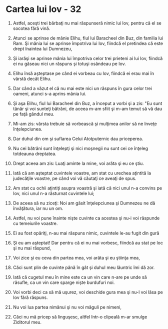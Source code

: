# Cartea lui Iov - 32

1. Astfel, aceşti trei bărbaţi nu mai răspunseră nimic lui Iov, pentru că el se socotea fără vină. 

2. Atunci se aprinse de mânie Elihu, fiul lui Baracheel din Buz, din familia lui Ram. Şi mânia lui se aprinse împotriva lui Iov, fiindcă el pretindea că este drept înaintea lui Dumnezeu, 

3. Şi iarăşi se aprinse mânia lui împotriva celor trei prieteni ai lui Iov, fiindcă ei nu găseau nici un răspuns şi totuşi osândeau pe Iov. 

4. Elihu însă aşteptase pe când ei vorbeau cu Iov, fiindcă ei erau mai în vârstă decât Elihu. 

5. Dar când a văzut el că nu mai este nici un răspuns în gura celor trei oameni, atunci s-a aprins mânia lui. 

6. Şi aşa Elihu, fiul lui Baracheel din Buz, a început a vorbi şi a zis: "Eu sunt tânăr şi voi sunteţi bătrâni, de aceea m-am sfiit şi m-am temut să vă dau pe faţă gândul meu. 

7. Mi-am zis: vârsta trebuie să vorbească şi mulţimea anilor să ne înveţe înţelepciunea. 

8. Dar duhul din om şi suflarea Celui Atotputernic dau priceperea. 

9. Nu cei bătrâni sunt înţelepţi şi nici moşnegii nu sunt cei ce înţeleg totdeauna dreptatea. 

10. Drept aceea am zis: Luaţi aminte la mine, voi arăta şi eu ce ştiu. 

11. Iată că am aşteptat cuvintele voastre, am stat cu urechea aţintită la judecăţile voastre, pe când voi vă căutaţi ce aveaţi de spus. 

12. Am stat cu ochii aţintiţi asupra voastră şi iată că nici unul n-a convins pe Iov, nici unul n-a răsturnat cuvintele lui; 

13. De aceea să nu ziceţi: Noi am găsit înţelepciunea şi Dumnezeu ne dă învăţătura, iar nu un om. 

14. Astfel, nu voi pune înainte nişte cuvinte ca acestea şi nu-i voi răspunde cu temeiurile voastre. 

15. Ei au fost opăriţi, n-au mai răspuns nimic, cuvintele le-au fugit din gură 

16. Şi eu am aşteptat! Dar pentru că ei nu mai vorbesc, fiindcă au stat pe loc şi nu mai răspund, 

17. Voi zice şi eu ceva din partea mea, voi arăta şi eu ştiinţa mea, 

18. Căci sunt plin de cuvinte până în gât şi duhul meu lăuntric îmi dă zor. 

19. Iată că cugetul meu în mine este ca un vin care n-are pe unde să răsufle, ca un vin care sparge nişte burdufuri noi. 

20. Voi vorbi deci ca să mă uşurez, voi deschide gura mea şi nu-l voi lăsa pe Iov fără răspuns. 

21. Nu voi lua partea nimănui şi nu voi măguli pe nimeni, 

22. Căci nu mă pricep să linguşesc, altfel într-o clipeală m-ar smulge Ziditorul meu. 


